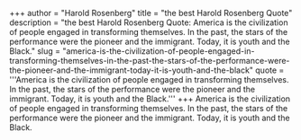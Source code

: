 +++
author = "Harold Rosenberg"
title = "the best Harold Rosenberg Quote"
description = "the best Harold Rosenberg Quote: America is the civilization of people engaged in transforming themselves. In the past, the stars of the performance were the pioneer and the immigrant. Today, it is youth and the Black."
slug = "america-is-the-civilization-of-people-engaged-in-transforming-themselves-in-the-past-the-stars-of-the-performance-were-the-pioneer-and-the-immigrant-today-it-is-youth-and-the-black"
quote = '''America is the civilization of people engaged in transforming themselves. In the past, the stars of the performance were the pioneer and the immigrant. Today, it is youth and the Black.'''
+++
America is the civilization of people engaged in transforming themselves. In the past, the stars of the performance were the pioneer and the immigrant. Today, it is youth and the Black.
